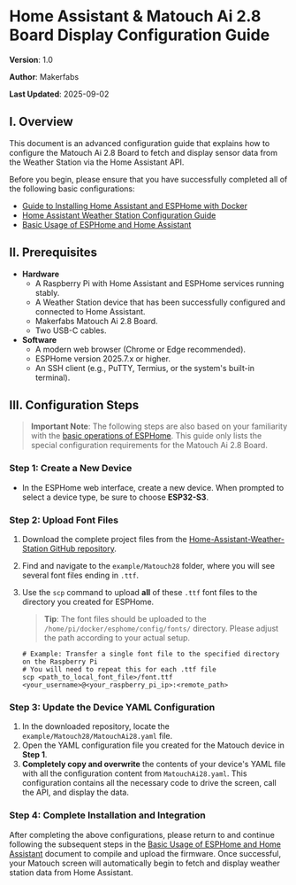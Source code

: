 # Home Assistant & Matouch Ai 2.8 Board Display Configuration Guide

**Version**: 1.0

**Author**: Makerfabs

**Last Updated**: 2025-09-02

## I. Overview

This document is an advanced configuration guide that explains how to configure the Matouch Ai 2.8 Board to fetch and display sensor data from the Weather Station via the Home Assistant API.

Before you begin, please ensure that you have successfully completed all of the following basic configurations:

- [Guide to Installing Home Assistant and ESPHome with Docker](https://github.com/Makerfabs/markdown/blob/main/Home_Assistant_ESPHome_Docker_Installation.md)
- [Home Assistant Weather Station Configuration Guide](https://github.com/Makerfabs/Home-Assistant-Weather-Station/blob/main/README.md)
- [Basic Usage of ESPHome and Home Assistant](https://github.com/Makerfabs/markdown/blob/main/Using_ESPHome_Home_Assistant.md)

## II. Prerequisites

- **Hardware**
  - A Raspberry Pi with Home Assistant and ESPHome services running stably.
  - A Weather Station device that has been successfully configured and connected to Home Assistant.
  - Makerfabs Matouch Ai 2.8 Board.
  - Two USB-C cables.
- **Software**
  - A modern web browser (Chrome or Edge recommended).
  - ESPHome version 2025.7.x or higher.
  - An SSH client (e.g., PuTTY, Termius, or the system's built-in terminal).

## III. Configuration Steps

> **Important Note**: The following steps are also based on your familiarity with the [basic operations of ESPHome](https://github.com/Makerfabs/markdown/blob/main/Using_ESPHome_Home_Assistant.md). This guide only lists the special configuration requirements for the Matouch Ai 2.8 Board.

### Step 1: Create a New Device

- In the ESPHome web interface, create a new device. When prompted to select a device type, be sure to choose **ESP32-S3**.

### Step 2: Upload Font Files

1. Download the complete project files from the [Home-Assistant-Weather-Station GitHub repository](https://github.com/Makerfabs/Home-Assistant-Weather-Station).

2. Find and navigate to the `example/Matouch28` folder, where you will see several font files ending in `.ttf`.

3. Use the `scp` command to upload **all** of these `.ttf` font files to the directory you created for ESPHome.

   > **Tip**: The font files should be uploaded to the `/home/pi/docker/esphome/config/fonts/` directory. Please adjust the path according to your actual setup.

   ```
   # Example: Transfer a single font file to the specified directory on the Raspberry Pi
   # You will need to repeat this for each .ttf file
   scp <path_to_local_font_file>/font.ttf <your_username>@<your_raspberry_pi_ip>:<remote_path>
   ```

### Step 3: Update the Device YAML Configuration

1. In the downloaded repository, locate the `example/Matouch28/MatouchAi28.yaml` file.
2. Open the YAML configuration file you created for the Matouch device in **Step 1**.
3. **Completely copy and overwrite** the contents of your device's YAML file with all the configuration content from `MatouchAi28.yaml`. This configuration contains all the necessary code to drive the screen, call the API, and display the data.

### Step 4: Complete Installation and Integration

After completing the above configurations, please return to and continue following the subsequent steps in the [Basic Usage of ESPHome and Home Assistant](https://github.com/Makerfabs/markdown/blob/main/Using_ESPHome_Home_Assistant.md) document to compile and upload the firmware. Once successful, your Matouch screen will automatically begin to fetch and display weather station data from Home Assistant.
